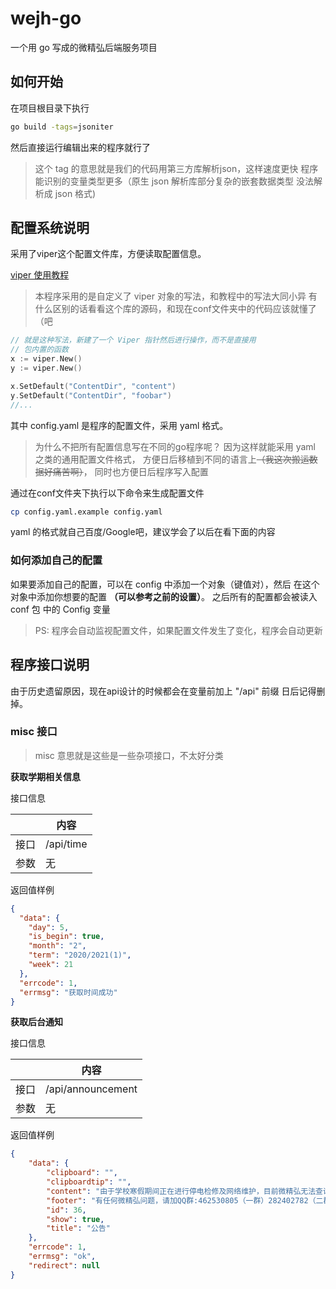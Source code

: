 # wejh-go

一个用 go 写成的微精弘后端服务项目

## 如何开始

在项目根目录下执行
```bash
go build -tags=jsoniter
```

然后直接运行编辑出来的程序就行了

> 这个 tag 的意思就是我们的代码用第三方库解析json，这样速度更快
> 程序能识别的变量类型更多（原生 json 解析库部分复杂的嵌套数据类型
> 没法解析成 json 格式)

## 配置系统说明

采用了viper这个配置文件库，方便读取配置信息。

[viper 使用教程](https://www.liwenzhou.com/posts/Go/viper_tutorial/#autoid-1-4-3)

> 本程序采用的是自定义了 viper 对象的写法，和教程中的写法大同小异
> 有什么区别的话看看这个库的源码，和现在conf文件夹中的代码应该就懂了（吧

```go
// 就是这种写法，新建了一个 Viper 指针然后进行操作，而不是直接用
// 包内置的函数
x := viper.New()
y := viper.New()

x.SetDefault("ContentDir", "content")
y.SetDefault("ContentDir", "foobar")
//...
```

其中 config.yaml 是程序的配置文件，采用 yaml 格式。

> 为什么不把所有配置信息写在不同的go程序呢？
> 因为这样就能采用 yaml 之类的通用配置文件格式，
> 方便日后移植到不同的语言上~~（我这次搬运数据好痛苦啊）~~，
> 同时也方便日后程序写入配置

通过在conf文件夹下执行以下命令来生成配置文件

```bash
cp config.yaml.example config.yaml
```

yaml 的格式就自己百度/Google吧，建议学会了以后在看下面的内容

### 如何添加自己的配置

如果要添加自己的配置，可以在 config 中添加一个对象（键值对），然后 在这个对象中添加你想要的配置 **（可以参考之前的设置）**。
之后所有的配置都会被读入 conf 包 中的 Config 变量

> PS: 程序会自动监视配置文件，如果配置文件发生了变化，程序会自动更新

## 程序接口说明

由于历史遗留原因，现在api设计的时候都会在变量前加上 "/api" 前缀 日后记得删掉。

### misc 接口

> misc 意思就是这些是一些杂项接口，不太好分类

**获取学期相关信息**

接口信息

|  | 内容 | 
| --- | --- |
| 接口 | /api/time |
| 参数 | 无 |

返回值样例

```json
{
  "data": {
    "day": 5,
    "is_begin": true,
    "month": "2",
    "term": "2020/2021(1)",
    "week": 21
  },
  "errcode": 1,
  "errmsg": "获取时间成功"
}
```

**获取后台通知** 

接口信息

|  | 内容 | 
| --- | --- |
| 接口 | /api/announcement |
| 参数 | 无 |

返回值样例
```json
{
    "data": {
        "clipboard": "",
        "clipboardtip": "",
        "content": "由于学校寒假期间正在进行停电检修及网络维护，目前微精弘无法查询到最新的课表、成绩等信息",
        "footer": "有任何微精弘问题，请加QQ群:462530805（一群）282402782（二群）",
        "id": 36,
        "show": true,
        "title": "公告"
    },
    "errcode": 1,
    "errmsg": "ok",
    "redirect": null
}
```

